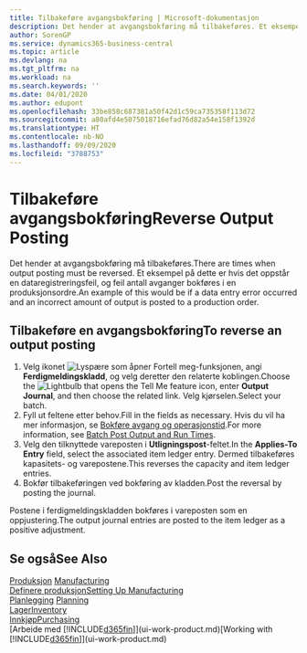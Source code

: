 ```yaml
---
title: Tilbakeføre avgangsbokføring | Microsoft-dokumentasjon
description: Det hender at avgangsbokføring må tilbakeføres. Et eksempel på dette er hvis det oppstår en dataregistreringsfeil, og feil antall avganger bokføres i en produksjonsordre.
author: SorenGP
ms.service: dynamics365-business-central
ms.topic: article
ms.devlang: na
ms.tgt_pltfrm: na
ms.workload: na
ms.search.keywords: ''
ms.date: 04/01/2020
ms.author: edupont
ms.openlocfilehash: 33be858c687381a50f42d1c59ca735358f113d72
ms.sourcegitcommit: a80afd4e5075018716efad76d82a54e158f1392d
ms.translationtype: HT
ms.contentlocale: nb-NO
ms.lasthandoff: 09/09/2020
ms.locfileid: "3788753"
---
```

# <a name="reverse-output-posting"></a><span data-ttu-id="d8c0e-104">Tilbakeføre avgangsbokføring</span><span class="sxs-lookup"><span data-stu-id="d8c0e-104">Reverse Output Posting</span></span>
<span data-ttu-id="d8c0e-105">Det hender at avgangsbokføring må tilbakeføres.</span><span class="sxs-lookup"><span data-stu-id="d8c0e-105">There are times when output posting must be reversed.</span></span> <span data-ttu-id="d8c0e-106">Et eksempel på dette er hvis det oppstår en dataregistreringsfeil, og feil antall avganger bokføres i en produksjonsordre.</span><span class="sxs-lookup"><span data-stu-id="d8c0e-106">An example of this would be if a data entry error occurred and an incorrect amount of output is posted to a production order.</span></span>  

## <a name="to-reverse-an-output-posting"></a><span data-ttu-id="d8c0e-107">Tilbakeføre en avgangsbokføring</span><span class="sxs-lookup"><span data-stu-id="d8c0e-107">To reverse an output posting</span></span>  
1.  <span data-ttu-id="d8c0e-108">Velg ikonet ![Lyspære som åpner Fortell meg-funksjonen](media/ui-search/search_small.png "Fortell hva du vil gjøre"), angi **Ferdigmeldingskladd**, og velg deretter den relaterte koblingen.</span><span class="sxs-lookup"><span data-stu-id="d8c0e-108">Choose the ![Lightbulb that opens the Tell Me feature](media/ui-search/search_small.png "Tell me what you want to do") icon, enter **Output Journal**, and then choose the related link.</span></span> <span data-ttu-id="d8c0e-109">Velg kjørselen.</span><span class="sxs-lookup"><span data-stu-id="d8c0e-109">Select your batch.</span></span>  
2. <span data-ttu-id="d8c0e-110">Fyll ut feltene etter behov.</span><span class="sxs-lookup"><span data-stu-id="d8c0e-110">Fill in the fields as necessary.</span></span> <span data-ttu-id="d8c0e-111">Hvis du vil ha mer informasjon, se [Bokføre avgang og operasjonstid](production-how-to-post-output-quantity.md).</span><span class="sxs-lookup"><span data-stu-id="d8c0e-111">For more information, see [Batch Post Output and Run Times](production-how-to-post-output-quantity.md).</span></span>
3.  <span data-ttu-id="d8c0e-112">Velg den tilknyttede vareposten i **Utligningspost**-feltet.</span><span class="sxs-lookup"><span data-stu-id="d8c0e-112">In the **Applies-To Entry** field, select the associated item ledger entry.</span></span> <span data-ttu-id="d8c0e-113">Dermed tilbakeføres kapasitets- og varepostene.</span><span class="sxs-lookup"><span data-stu-id="d8c0e-113">This reverses the capacity and item ledger entries.</span></span>  
4. <span data-ttu-id="d8c0e-114">Bokfør tilbakeføringen ved bokføring av kladden.</span><span class="sxs-lookup"><span data-stu-id="d8c0e-114">Post the reversal by posting the journal.</span></span>  

<span data-ttu-id="d8c0e-115">Postene i ferdigmeldingskladden bokføres i vareposten som en oppjustering.</span><span class="sxs-lookup"><span data-stu-id="d8c0e-115">The output journal entries are posted to the item ledger as a positive adjustment.</span></span>  

## <a name="see-also"></a><span data-ttu-id="d8c0e-116">Se også</span><span class="sxs-lookup"><span data-stu-id="d8c0e-116">See Also</span></span>  
 <span data-ttu-id="d8c0e-117">[Produksjon](production-manage-manufacturing.md)  </span><span class="sxs-lookup"><span data-stu-id="d8c0e-117">[Manufacturing](production-manage-manufacturing.md)  </span></span>  
 [<span data-ttu-id="d8c0e-118">Definere produksjon</span><span class="sxs-lookup"><span data-stu-id="d8c0e-118">Setting Up Manufacturing</span></span>](production-configure-production-processes.md)  
 <span data-ttu-id="d8c0e-119">[Planlegging](production-planning.md)    </span><span class="sxs-lookup"><span data-stu-id="d8c0e-119">[Planning](production-planning.md)    </span></span>  
 [<span data-ttu-id="d8c0e-120">Lager</span><span class="sxs-lookup"><span data-stu-id="d8c0e-120">Inventory</span></span>](inventory-manage-inventory.md)  
 [<span data-ttu-id="d8c0e-121">Innkjøp</span><span class="sxs-lookup"><span data-stu-id="d8c0e-121">Purchasing</span></span>](purchasing-manage-purchasing.md)  
 <span data-ttu-id="d8c0e-122">[Arbeide med [!INCLUDE[d365fin](includes/d365fin_md.md)]](ui-work-product.md)</span><span class="sxs-lookup"><span data-stu-id="d8c0e-122">[Working with [!INCLUDE[d365fin](includes/d365fin_md.md)]](ui-work-product.md)</span></span>  

